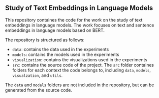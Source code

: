 ## Study of Text Embeddings in Language Models

This repository containes the code for the work on the study of text embeddings in language models. The work focuses on text and sentence embeddings in language models based on BERT.

The repository is structured as follows:

* `data`: contains the data used in the experiments
* `models`: contains the models used in the experiments
* `visualization`: contains the visualizations used in the experiments
* `src`: contains the source code of the project. The `src` folder containes folders for each context the code belongs to, including `data`, `models`, `visualzation`, and `utils`.

The `data` and `models` folders are not included in the repository, but can be generated from the source code. 

